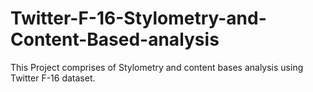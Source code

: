 # Twitter-F-16-Stylometry-and-Content-Based-analysis
This Project comprises of Stylometry and content bases analysis using Twitter F-16 dataset.
